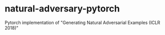 # natural-adversary-pytorch
Pytorch implementation of "Generating Natural Adversarial Examples (ICLR 2018)"

